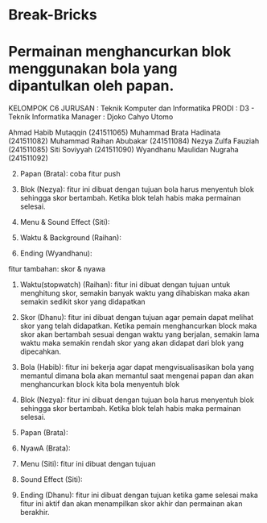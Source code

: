 # Break-Bricks
Permainan menghancurkan blok menggunakan bola yang dipantulkan oleh papan.
=
KELOMPOK C6
JURUSAN : Teknik Komputer dan Informatika
PRODI : D3 - Teknik Informatika
Manager : Djoko Cahyo Utomo 

Ahmad Habib Mutaqqin (241511065)
Muhammad Brata Hadinata (241511082)
Muhammad Raihan Abubakar (241511084)
Nezya Zulfa Fauziah (241511085)
Siti Soviyyah (241511090)
Wyandhanu Maulidan Nugraha (241511092)
 

2. Papan (Brata): coba fitur push

3. Blok (Nezya): fitur ini dibuat dengan tujuan bola harus menyentuh blok sehingga skor bertambah. Ketika blok telah habis maka permainan selesai.

4. Menu & Sound Effect (Siti):

5. Waktu & Background (Raihan):

6. Ending (Wyandhanu): 

fitur tambahan: skor & nyawa


1. Waktu(stopwatch) (Raihan): fitur ini dibuat dengan tujuan untuk menghitung skor, semakin banyak waktu yang dihabiskan maka akan semakin sedikit skor yang didapatkan 
2. Skor (Dhanu): fitur ini dibuat dengan tujuan agar pemain dapat melihat skor yang telah didapatkan. Ketika pemain menghancurkan block maka skor akan bertambah sesuai dengan waktu yang berjalan, semakin lama waktu maka semakin rendah skor yang akan didapat dari blok yang dipecahkan.
3. Bola (Habib): fitur ini bekerja agar dapat mengvisualisasikan bola yang memantul dimana bola akan memantul saat mengenai papan dan akan menghancurkan block kita bola menyentuh blok 

4. Blok (Nezya): fitur ini dibuat dengan tujuan bola harus menyentuh blok sehingga skor bertambah. Ketika blok telah habis maka permainan selesai.
5. Papan (Brata):
6. NyawA (Brata):
7. Menu (Siti): fitur ini dibuat dengan tujuan 
8. Sound Effect (Siti):
9. Ending (Dhanu): fitur ini dibuat dengan tujuan ketika game selesai maka fitur ini aktif dan akan menampilkan skor akhir dan permainan akan berakhir.
